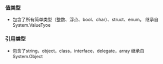 ### 值类型

- 包含了所有简单类型（整数、浮点、bool、char）、struct、enum。
继承自System.ValueTyoe

### 引用类型

- 包含了string，object，class，interface，delegate，array
继承自System.Object
